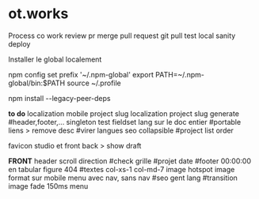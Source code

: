 # ot.works

Process co work
review pr
merge pull request
git pull
test local
sanity deploy

Installer le global localement

npm config set prefix '~/.npm-global'
export PATH=~/.npm-global/bin:$PATH
source ~/.profile

npm install --legacy-peer-deps

**to do**
localization
mobile
project slug localization
project slug generate
#header,footer,... singleton
test fieldset lang sur le doc entier
#portable liens > remove desc
#virer langues
seo collapsible
#project list order

favicon studio et front
back > show draft

**FRONT**
header scroll direction
#check grille
#projet date
#footer 00:00:00 en tabular figure
404
#textes col-xs-1 col-md-7
image hotspot
image format sur mobile
menu avec nav, sans nav
#seo gent lang
#transition image fade 150ms
menu
